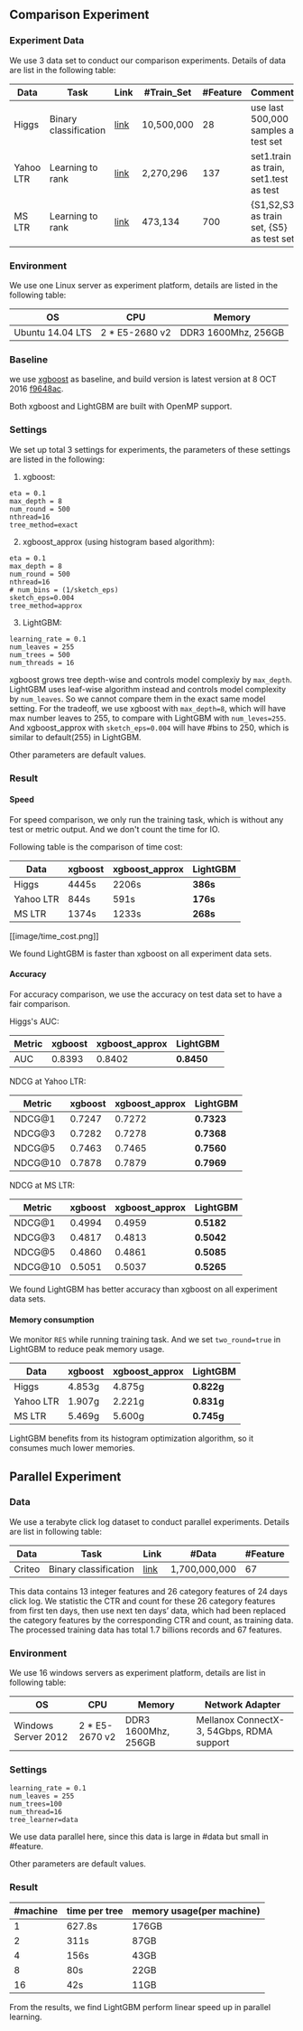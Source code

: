 ## Comparison Experiment

### Experiment Data

We use 3 data set to conduct our comparison experiments. Details of data are list in the following table:

| Data     |      Task     |  Link | #Train_Set | #Feature| Comments|
|----------|---------------|-------|-------|---------|---------|
| Higgs    |  Binary classification | [link](https://archive.ics.uci.edu/ml/datasets/HIGGS) |10,500,000|28| use last 500,000 samples as test set  | 
| Yahoo LTR|  Learning to rank      | [link](https://webscope.sandbox.yahoo.com/catalog.php?datatype=c)  |2,270,296|137| 	   set1.train as train, set1.test as test |
| MS LTR   |  Learning to rank      | [link](http://research.microsoft.com/en-us/projects/mslr/)|473,134|700| {S1,S2,S3} as train set, {S5} as test set |

### Environment

We use one Linux server as experiment platform, details are listed in the following table:

| OS     |      CPU     |  Memory | 
|--------|--------------|---------|
| Ubuntu 14.04 LTS  |  2 * E5-2680 v2 | DDR3 1600Mhz, 256GB|

### Baseline

we use [xgboost](https://github.com/dmlc/xgboost) as baseline, and build version is latest version at 8 OCT 2016 [f9648ac](https://github.com/dmlc/xgboost/tree/f9648ac320ba9d9fb77c1b9bf091406b9b6b4086).

Both xgboost and LightGBM are built with OpenMP support.


### Settings

We set up total 3 settings for experiments, the parameters of these settings are listed in the following:

1. xgboost:
 ```
 eta = 0.1
 max_depth = 8
 num_round = 500
 nthread=16
 tree_method=exact
 ```

2. xgboost_approx (using histogram based algorithm):
 ```
 eta = 0.1
 max_depth = 8
 num_round = 500
 nthread=16
 # num_bins = (1/sketch_eps)
 sketch_eps=0.004
 tree_method=approx
 ```

3. LightGBM:
 ```
 learning_rate = 0.1
 num_leaves = 255
 num_trees = 500
 num_threads = 16
 ```

xgboost grows tree depth-wise and controls model complexiy by ```max_depth```. LightGBM uses leaf-wise algorithm instead and controls model complexity by ```num_leaves```. So we cannot compare them in the exact same model setting. For the tradeoff, we use xgboost with ```max_depth=8```, which will have max number leaves to 255, to compare with LightGBM with ```num_leves=255```. And xgboost_approx with ```sketch_eps=0.004``` will have #bins to 250, which is similar to default(255) in LightGBM.

Other parameters are default values.

### Result

#### Speed

For speed comparison, we only run the training task, which is without any test or metric output. And we don't count the time for IO.

Following table is the comparison of time cost:

| Data      |  xgboost| xgboost_approx |  LightGBM|  
|-----------|---------|----------------|----------|
| Higgs     | 4445s   |     2206s      | **386s** | 
| Yahoo LTR | 844s    |     591s       | **176s** | 
| MS LTR    | 1374s   |     1233s      | **268s** |

[[image/time_cost.png]]

We found LightGBM is faster than xgboost on all experiment data sets. 

#### Accuracy

For accuracy comparison, we use the accuracy on test data set to have a fair comparison.

Higgs's AUC:

| Metric  | xgboost | xgboost_approx | LightGBM|  
|---------|---------|----------------|---------|
| AUC     | 0.8393  | 0.8402 | **0.8450**  | 

NDCG at Yahoo LTR:

| Metric    | xgboost | xgboost_approx| LightGBM|  
|-----------|---------|-------------- |---------|
| NDCG@1    | 0.7247  | 0.7272 | **0.7323**  | 
| NDCG@3    | 0.7282  | 0.7278 | **0.7368**  | 
| NDCG@5    | 0.7463  | 0.7465 | **0.7560**  | 
| NDCG@10   | 0.7878  | 0.7879 | **0.7969**  | 

NDCG at MS LTR:

| Metric    | xgboost | xgboost_approx| LightGBM|  
|-----------|---------|-------------- |---------|
| NDCG@1    | 0.4994  | 0.4959 | **0.5182**  | 
| NDCG@3    | 0.4817  | 0.4813 | **0.5042**  | 
| NDCG@5    | 0.4860  | 0.4861 | **0.5085**  | 
| NDCG@10   | 0.5051  | 0.5037 | **0.5265**  | 

We found LightGBM has better accuracy than xgboost on all experiment data sets.

#### Memory consumption

We monitor ```RES``` while running training task. And we set ```two_round=true``` in LightGBM to reduce peak memory usage.

| Data      | xgboost | xgboost_approx| LightGBM|  
|-----------|---------|-------------- |---------|
| Higgs     | 4.853g  | 4.875g | **0.822g** | 
| Yahoo LTR | 1.907g  | 2.221g | **0.831g** | 
| MS LTR    | 5.469g  | 5.600g | **0.745g** |

LightGBM benefits from its histogram optimization algorithm, so it consumes much lower memories.

## Parallel Experiment

### Data

We use a terabyte click log dataset to conduct parallel experiments. Details are list in following table:

| Data     |      Task     |  Link | #Data | #Feature|
|----------|---------------|-------|-------|---------|
| Criteo    |  Binary classification | [link](http://labs.criteo.com/downloads/download-terabyte-click-logs/) |1,700,000,000|67|

This data contains 13 integer features and 26 category features of 24 days click log. We statistic the CTR and count for these 26 category features from first ten days, then use next ten days’ data, which had been replaced the category features by the corresponding CTR and count, as training data. The processed training data has total 1.7 billions records and 67 features.


### Environment
We use 16 windows servers as experiment platform, details are list in following table:

| OS     |      CPU     |  Memory | Network Adapter |
|--------|--------------|---------|-----------------|
| Windows Server 2012 |  2 * E5-2670 v2 | DDR3 1600Mhz, 256GB| Mellanox ConnectX-3, 54Gbps, RDMA support |

### Settings

```
learning_rate = 0.1
num_leaves = 255
num_trees=100
num_thread=16
tree_learner=data
```
We use data parallel here, since this data is large in #data but small in #feature.

Other parameters are default values.

### Result

|  #machine | time per tree | memory usage(per machine) |
|-----------|---------|--------------|
| 1   | 627.8s  | 176GB |
| 2   | 311s    | 87GB  |
| 4   | 156s  | 43GB  |
| 8   | 80s   | 22GB  |
| 16  | 42s   | 11GB  |

From the results, we find LightGBM perform linear speed up in parallel learning. 